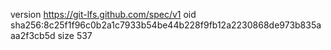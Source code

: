 version https://git-lfs.github.com/spec/v1
oid sha256:8c25f1f96c0b2a1c7933b54be44b228f9fb12a2230868de973b835aaa2f3cb5d
size 537
